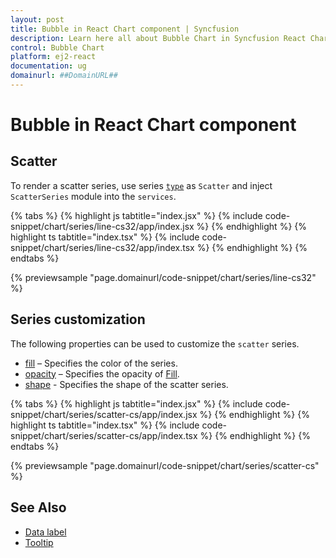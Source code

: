 ```yaml
---
layout: post
title: Bubble in React Chart component | Syncfusion
description: Learn here all about Bubble Chart in Syncfusion React Chart component of Syncfusion Essential JS 2 and more.
control: Bubble Chart 
platform: ej2-react
documentation: ug
domainurl: ##DomainURL##
---
```


# Bubble in React Chart component

## Scatter

To render a scatter series, use series [`type`](https://ej2.syncfusion.com/react/documentation/api/chart/series/#type) as `Scatter` and inject `ScatterSeries` module into the `services`.

{% tabs %}
{% highlight js tabtitle="index.jsx" %}
{% include code-snippet/chart/series/line-cs32/app/index.jsx %}
{% endhighlight %}
{% highlight ts tabtitle="index.tsx" %}
{% include code-snippet/chart/series/line-cs32/app/index.tsx %}
{% endhighlight %}
{% endtabs %}

 {% previewsample "page.domainurl/code-snippet/chart/series/line-cs32" %}

## Series customization

The following properties can be used to customize the `scatter` series.

* [fill](https://ej2.syncfusion.com/react/documentation/api/chart/seriesModel/#fill) – Specifies the color of the series.
* [opacity](https://ej2.syncfusion.com/react/documentation/api/chart/seriesModel/#opacity) – Specifies the opacity of [Fill](https://ej2.syncfusion.com/react/documentation/api/chart/seriesModel/#fill).
* [shape](https://ej2.syncfusion.com/react/documentation/api/chart/chartShape/) - Specifies the shape of the scatter series.

{% tabs %}
{% highlight js tabtitle="index.jsx" %}
{% include code-snippet/chart/series/scatter-cs/app/index.jsx %}
{% endhighlight %}
{% highlight ts tabtitle="index.tsx" %}
{% include code-snippet/chart/series/scatter-cs/app/index.tsx %}
{% endhighlight %}
{% endtabs %}

 {% previewsample "page.domainurl/code-snippet/chart/series/scatter-cs" %}

## See Also

* [Data label](./data-labels/)
* [Tooltip](./tool-tip/)